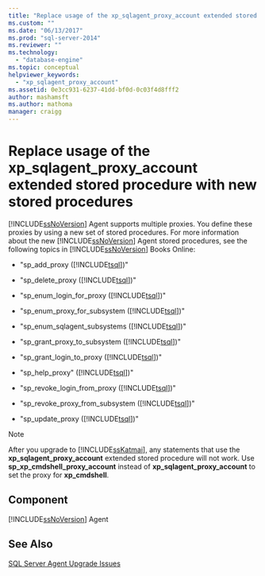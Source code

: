 ```yaml
---
title: "Replace usage of the xp_sqlagent_proxy_account extended stored procedure with new stored procedures | Microsoft Docs"
ms.custom: ""
ms.date: "06/13/2017"
ms.prod: "sql-server-2014"
ms.reviewer: ""
ms.technology: 
  - "database-engine"
ms.topic: conceptual
helpviewer_keywords: 
  - "xp_sqlagent_proxy_account"
ms.assetid: 0e3cc931-6237-41dd-bf0d-0c03f4d8fff2
author: mashamsft
ms.author: mathoma
manager: craigg
---
```

# Replace usage of the xp_sqlagent_proxy_account extended stored procedure with new stored procedures
  [!INCLUDE[ssNoVersion](../../includes/ssnoversion-md.md)] Agent supports multiple proxies. You define these proxies by using a new set of stored procedures. For more information about the new [!INCLUDE[ssNoVersion](../../includes/ssnoversion-md.md)] Agent stored procedures, see the following topics in [!INCLUDE[ssNoVersion](../../includes/ssnoversion-md.md)] Books Online:  
  
-   "sp_add_proxy ([!INCLUDE[tsql](../../includes/tsql-md.md)])"  
  
-   "sp_delete_proxy ([!INCLUDE[tsql](../../includes/tsql-md.md)])"  
  
-   "sp_enum_login_for_proxy ([!INCLUDE[tsql](../../includes/tsql-md.md)])"  
  
-   "sp_enum_proxy_for_subsystem ([!INCLUDE[tsql](../../includes/tsql-md.md)])"  
  
-   "sp_enum_sqlagent_subsystems ([!INCLUDE[tsql](../../includes/tsql-md.md)])"  
  
-   "sp_grant_proxy_to_subsystem ([!INCLUDE[tsql](../../includes/tsql-md.md)])"  
  
-   "sp_grant_login_to_proxy ([!INCLUDE[tsql](../../includes/tsql-md.md)])"  
  
-   "sp_help_proxy" ([!INCLUDE[tsql](../../includes/tsql-md.md)])"  
  
-   "sp_revoke_login_from_proxy ([!INCLUDE[tsql](../../includes/tsql-md.md)])"  
  
-   "sp_revoke_proxy_from_subsystem ([!INCLUDE[tsql](../../includes/tsql-md.md)])"  
  
-   "sp_update_proxy ([!INCLUDE[tsql](../../includes/tsql-md.md)])"  
  
> [!NOTE]  
>  After you upgrade to [!INCLUDE[ssKatmai](../../includes/sskatmai-md.md)], any statements that use the **xp_sqlagent_proxy_account** extended stored procedure will not work. Use **sp_xp_cmdshell_proxy_account** instead of **xp_sqlagent_proxy_account** to set the proxy for **xp_cmdshell**.  
  
## Component  
 [!INCLUDE[ssNoVersion](../../includes/ssnoversion-md.md)] Agent  
  
## See Also  
 [SQL Server Agent Upgrade Issues](../../../2014/sql-server/install/sql-server-agent-upgrade-issues.md)  
  
  
